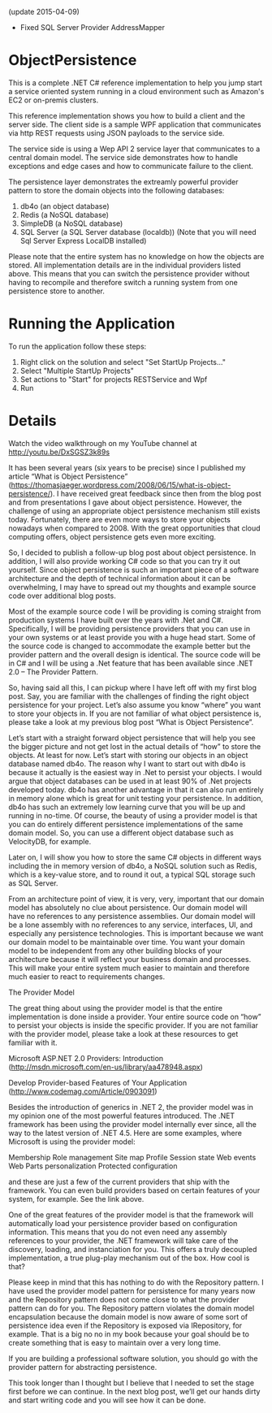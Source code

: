 (update 2015-04-09)
- Fixed SQL Server Provider AddressMapper

ObjectPersistence
=================

This is a complete .NET C# reference implementation to help you jump start a service oriented system running in a cloud
environment such as Amazon's EC2 or on-premis clusters. 

This reference implementation shows you how to build a client and the server side. The client side is a sample WPF
application that communicates via http REST requests using JSON payloads to the service side. 

The service side is using a Wep API 2 service layer that communicates to a central domain model. The service side
demonstrates how to handle exceptions and edge cases and how to communicate failure to the client.

The persistence layer demonstrates the extreamly powerful provider pattern to store the domain objects into the
following databases:

1. db4o (an object database)
2. Redis (a NoSQL database)
3. SimpleDB (a NoSQL database)
4. SQL Server (a SQL Server database (localdb))
   (Note that you will need Sql Server Express LocalDB installed)

Please note that the entire system has no knowledge on how the objects are stored. All implementation details
are in the individual providers listed above. This means that you can switch the persistence provider without
having to recompile and therefore switch a running system from one persistence store to another.


Running the Application
=======================
To run the application follow these steps:
1. Right click on the solution and select "Set StartUp Projects..."
2. Select "Multiple StartUp Projects"
3. Set actions to "Start" for projects RESTService and Wpf
4. Run


Details
=======
Watch the video walkthrough on my YouTube channel at http://youtu.be/DxSGSZ3k89s

It has been several years (six years to be precise) since I published my article 
“What is Object Persistence” (https://thomasjaeger.wordpress.com/2008/06/15/what-is-object-persistence/). I have
received great feedback since then from the blog post and from presentations I gave about object persistence. 
However, the challenge of using an appropriate object persistence mechanism still exists today. Fortunately, 
there are even more ways to store your objects nowadays when compared to 2008. With the great opportunities 
that cloud computing offers, object persistence gets even more exciting.

So, I decided to publish a follow-up blog post about object persistence. In addition, I will also provide 
working C# code so that you can try it out yourself. Since object persistence is such an important piece of a 
software architecture and the depth of technical information about it can be overwhelming, I may have to 
spread out my thoughts and example source code over additional blog posts.

Most of the example source code I will be providing is coming straight from production systems I have built 
over the years with .Net and C#. Specifically, I will be providing persistence providers that you can use 
in your own systems or at least provide you with a huge head start. Some of the source code is changed to 
accommodate the example better but the provider pattern and the overall design is identical. The source 
code will be in C# and I will be using a .Net feature that has been available since 
.NET 2.0 – The Provider Pattern.

So, having said all this, I can pickup where I have left off with my first blog post. Say, you are familiar 
with the challenges of finding the right object persistence for your project. Let’s also assume you know 
“where” you want to store your objects in. If you are not familiar of what object persistence is, please 
take a look at my previous blog post “What is Object Persistence”.

Let’s start with a straight forward object persistence that will help you see the bigger picture and not 
get lost in the actual details of “how” to store the objects. At least for now. Let’s start with storing 
our objects in an object database named db4o. The reason why I want to start out with db4o is because it 
actually is the easiest way in .Net to persist your objects. I would argue that object databases can be 
used in at least 90% of .Net projects developed today. db4o has another advantage in that it can also run 
entirely in memory alone which is great for unit testing your persistence. In addition, db4o has such an 
extremely low learning curve that you will be up and running in no-time. Of course, the beauty of using 
a provider model is that you can do entirely different persistence implementations of the same domain 
model. So, you can use a different object database such as VelocityDB, for example.

Later on, I will show you how to store the same C# objects in different ways including the in memory 
version of db4o, a NoSQL solution such as Redis, which is a key-value store, and to round it out, a 
typical SQL storage such as SQL Server.

From an architecture point of view, it is very, very, important that our domain model has absolutely no 
clue about persistence. Our domain model will have no references to any persistence assemblies. Our 
domain model will be a lone assembly with no references to any service, interfaces, UI, and especially 
any persistence technologies. This is important because we want our domain model to be maintainable over 
time. You want your domain model to be independent from any other building blocks of your architecture 
because it will reflect your business domain and processes. This will make your entire system much easier 
to maintain and therefore much easier to react to requirements changes.

The Provider Model

The great thing about using the provider model is that the entire implementation is done inside a 
provider. Your entire source code on “how” to persist your objects is inside the specific provider. If 
you are not familiar with the provider model, please take a look at these resources to get familiar with it.

Microsoft ASP.NET 2.0 Providers: Introduction
(http://msdn.microsoft.com/en-us/library/aa478948.aspx)

Develop Provider-based Features of Your Application
(http://www.codemag.com/Article/0903091)

Besides the introduction of generics in .NET 2, the provider model was in my opinion one of the most 
powerful features introduced. The .NET framework has been using the provider model internally ever since, 
all the way to the latest version of .NET 4.5. Here are some examples, where Microsoft is using 
the provider model:

Membership
Role management
Site map
Profile
Session state
Web events
Web Parts personalization
Protected configuration

and these are just a few of the current providers that ship with the framework. You can even build 
providers based on certain features of your system, for example. See the link above.

One of the great features of the provider model is that the framework will automatically load your 
persistence provider based on configuration information. This means that you do not even need any 
assembly references to your provider, the .NET framework will take care of the discovery, loading, 
and instanciation for you. This offers a truly decoupled implementation, a true plug-play 
mechanism out of the box. How cool is that?

Please keep in mind that this has nothing to do with the Repository pattern. I have used the 
provider model pattern for persistence for many years now and the Repository pattern does not come 
close to what the provider pattern can do for you. The Repository pattern violates the domain 
model encapsulation because the domain model is now aware of some sort of persistence idea even if 
the Repository is exposed via IRepository, for example. That is a big no no in my book because 
your goal should be to create something that is easy to maintain over a very long time.

If you are building a professional software solution, you should go with the provider 
pattern for abstracting persistence.

This took longer than I thought but I believe that I needed to set the stage first before we can 
continue. In the next blog post, we’ll get our hands dirty and start writing code and you 
will see how it can be done.
